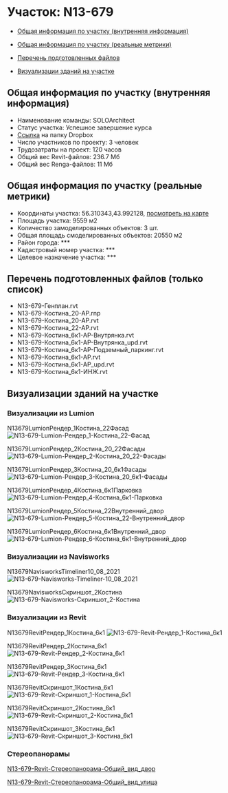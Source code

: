 # Участок: N13-679

* [Общая информация по участку (внутренняя информация)](#Chapter1)

* [Общая информация по участку (реальные метрики)](#Chapter2)

* [Перечень подготовленных файлов](#Chapter3)

* [Визуализации зданий на участке](#Chapter6)

## <a id="Chapter1"></a> Общая информация по участку (внутренняя информация)
+ Наименование команды: SOLOArchitect
+ Статус участка: Успешное завершение курса
+ [Ссылка](https://www.dropbox.com/sh/wvvgv1nw1iqred9/AACfjeYcWpTv_vWj56p2gaCfa/N13_679?dl=0) на папку Dropbox
+ Число участников по проекту: 3 человек
+ Трудозатраты на проект: 120 часов
+ Общий вес Revit-файлов: 236.7 Мб
+ Общий вес Renga-файлов: 11 Мб
## <a id="Chapter2"></a> Общая информация по участку (реальные метрики)
+ Координаты участка: 56.310343,43.992128, [посмотреть на карте](https://yandex.ru/maps/47/nizhny-novgorod/?ll=43.992128%2C56.310343&z=19)
+ Площадь участка: 9559 м2
+ Количество замоделированных объектов: 3 шт.
+ Общая площадь смоделированных объектов: 20550 м2
+ Район города: *** 
+ Кадастровый номер участка: *** 
+ Целевое назначение участка: *** 
## <a id="Chapter3"></a> Перечень подготовленных файлов (только список)
+ N13-679-Генплан.rvt
+ N13-679-Костина_20-АР.rnp
+ N13-679-Костина_20-АР.rvt
+ N13-679-Костина_22-АР.rvt
+ N13-679-Костина_6к1-АР-Внутрянка.rvt
+ N13-679-Костина_6к1-АР-Внутрянка_upd.rvt
+ N13-679-Костина_6к1-АР-Подземный_паркинг.rvt
+ N13-679-Костина_6к1-АР.rvt
+ N13-679-Костина_6к1-АР_upd.rvt
+ N13-679-Костина_6к1-ИНЖ.rvt
## <a id="Chapter6"></a> Визуализации зданий на участке
### Визуализации из Lumion
N13679LumionРендер_1Костина_22Фасад
![N13-679-Lumion-Рендер_1-Костина_22-Фасад](/Images/N13_679/N13-679-Lumion-Рендер_1-Костина_22-Фасад_Compressed.jpg)

N13679LumionРендер_2Костина_20_22Фасады
![N13-679-Lumion-Рендер_2-Костина_20_22-Фасады](/Images/N13_679/N13-679-Lumion-Рендер_2-Костина_20_22-Фасады_Compressed.jpg)

N13679LumionРендер_3Костина_20_6к1Фасады
![N13-679-Lumion-Рендер_3-Костина_20_6к1-Фасады](/Images/N13_679/N13-679-Lumion-Рендер_3-Костина_20_6к1-Фасады_Compressed.jpg)

N13679LumionРендер_4Костина_6к1Парковка
![N13-679-Lumion-Рендер_4-Костина_6к1-Парковка](/Images/N13_679/N13-679-Lumion-Рендер_4-Костина_6к1-Парковка_Compressed.jpg)

N13679LumionРендер_5Костина_22Внутренний_двор
![N13-679-Lumion-Рендер_5-Костина_22-Внутренний_двор](/Images/N13_679/N13-679-Lumion-Рендер_5-Костина_22-Внутренний_двор_Compressed.jpg)

N13679LumionРендер_6Костина_6к1Внутренний_двор
![N13-679-Lumion-Рендер_6-Костина_6к1-Внутренний_двор](/Images/N13_679/N13-679-Lumion-Рендер_6-Костина_6к1-Внутренний_двор_Compressed.jpg)

### Визуализации из Navisworks
N13679NavisworksTimeliner10_08_2021
![N13-679-Navisworks-Timeliner-10_08_2021](/Images/N13_679/N13-679-Navisworks-Timeliner-10_08_2021_Compressed.jpg)

N13679NavisworksСкриншот_2Костина
![N13-679-Navisworks-Скриншот_2-Костина](/Images/N13_679/N13-679-Navisworks-Скриншот_2-Костина_Compressed.jpg)

### Визуализации из Revit
N13679RevitРендер_1Костина_6к1
![N13-679-Revit-Рендер_1-Костина_6к1](/Images/N13_679/N13-679-Revit-Рендер_1-Костина_6к1_Compressed.jpg)

N13679RevitРендер_2Костина_6к1
![N13-679-Revit-Рендер_2-Костина_6к1](/Images/N13_679/N13-679-Revit-Рендер_2-Костина_6к1_Compressed.jpg)

N13679RevitРендер_3Костина_6к1
![N13-679-Revit-Рендер_3-Костина_6к1](/Images/N13_679/N13-679-Revit-Рендер_3-Костина_6к1_Compressed.jpg)

N13679RevitСкриншот_1Костина_6к1
![N13-679-Revit-Скриншот_1-Костина_6к1](/Images/N13_679/N13-679-Revit-Скриншот_1-Костина_6к1_Compressed.jpg)

N13679RevitСкриншот_2Костина_6к1
![N13-679-Revit-Скриншот_2-Костина_6к1](/Images/N13_679/N13-679-Revit-Скриншот_2-Костина_6к1_Compressed.jpg)

N13679RevitСкриншот_3Костина_6к1
![N13-679-Revit-Скриншот_3-Костина_6к1](/Images/N13_679/N13-679-Revit-Скриншот_3-Костина_6к1_Compressed.jpg)

### Стереопанорамы
[N13-679-Revit-Стереопанорама-Общий_вид_двор](https://pano.autodesk.com/pano.html?url=jpgs/05084edb-21c7-4d8e-9f18-516a95822f49&version=2)

[N13-679-Revit-Стереопанорама-Общий_вид_улица](https://pano.autodesk.com/pano.html?url=jpgs/c8236a09-a4b7-432a-9a97-217ae2b3ae98&version=2)

